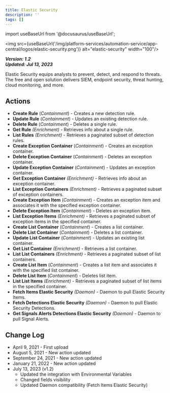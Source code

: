 ```yaml
---
title: Elastic Security
description: ''
tags: []
---
```

import useBaseUrl from '@docusaurus/useBaseUrl';

<img src={useBaseUrl('/img/platform-services/automation-service/app-central/logos/elastic-security.png')} alt="elastic-security" width="100"/>

***Version: 1.2  
Updated: Jul 13, 2023***

Elastic Security equips analysts to prevent, detect, and respond to threats. The free and open solution delivers SIEM, endpoint security, threat hunting, cloud monitoring, and more. 

## Actions

* **Create Rule** (*Containment*) - Creates a new detection rule.
* **Update Rule** (*Containment*) - Updates an existing detection rule.
* **Delete Rule** (*Containment*) - Deletes a single rule.
* **Get Rule** *(Enrichment)* - Retrieves info about a single rule.
* **List Rules** *(Enrichment)* - Retrieves a paginated subset of detection rules.
* **Create Exception Container** (*Containment*) - Creates an exception container.
* **Delete Exception Container** (*Containment*) - Deletes an exception container.
* **Update Exception Container** (*Containment*) - Updates an exception container.
* **Get Exception Container** *(Enrichment)* - Retrieves info about an exception container.
* **List Exception Containers** *(Enrichment)* - Retrieves a paginated subset of exception containers.
* **Create Exception Item** (*Containment*) - Creates an exception item and associates it with the specified exception container.
* **Delete Exception Item** (*Containment*) - Deletes an exception item.
* **List Exception Items** *(Enrichment)* - Retrieves a paginated subset of exception items in the specified container.
* **Create List Container** (*Containment*) - Creates a list container.
* **Delete List Container** (*Containment*) - Deletes a list container.
* **Update List Container** (*Containment*) - Updates an existing list container.
* **Get List Container** *(Enrichment)* - Retrieves a list container.
* **List List Containers** *(Enrichment)* - Retrieves a paginated subset of list containers.
* **Create List Item** (*Containment*) - Creates a list item and associates it with the specified list container.
* **Delete List Item** (*Containment*) - Deletes list item.
* **List List Items** *(Enrichment)* - Retrieves a paginated subset of list items in the specified container.
* **Fetch Items Elastic Security** *(Daemon)* - Daemon to pull Elastic Security Items.
* **Fetch Detections Elastic Security** *(Daemon)* - Daemon to pull Elastic Security Detections.
* **Get Signals Alerts Detections Elastic Security** *(Daemon)* - Daemon to pull Signal Alerts.

## Change Log

* April 9, 2021 - First upload
* August 5, 2021 - New action updated
* September 24, 2021 - New action updated
* January 21, 2022 - New action updated
* July 13, 2023 (v1.2)
	+ Updated the integration with Environmental Variables
	+ Changed fields visibility
	+ Updated Daemon compatibility (Fetch Items Elastic Security)

